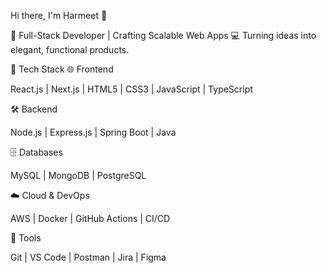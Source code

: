  Hi there, I'm Harmeet 👋

🚀 Full-Stack Developer | Crafting Scalable Web Apps
💻 Turning ideas into elegant, functional products.

🔧 Tech Stack
🌐 Frontend

React.js | Next.js | HTML5 | CSS3 | JavaScript | TypeScript

🛠 Backend

Node.js | Express.js | Spring Boot | Java

🗄️ Databases

MySQL | MongoDB | PostgreSQL

☁️ Cloud & DevOps

AWS | Docker | GitHub Actions | CI/CD

🧰 Tools

Git | VS Code | Postman | Jira | Figma

